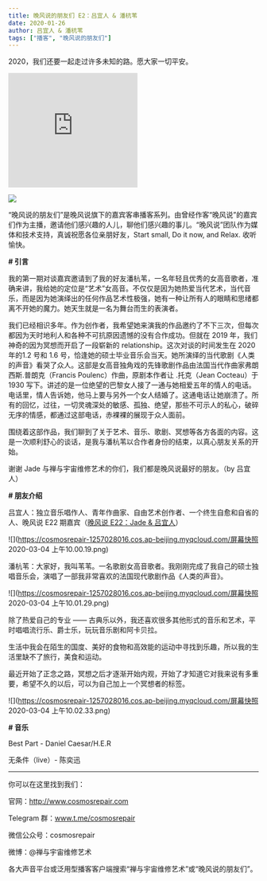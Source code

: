 ```yaml
---
title: 晚风说的朋友们 E2：吕宜人 & 潘杭苇
date: 2020-01-26
author: 吕宜人 & 潘杭苇
tags: ["播客", "晚风说的朋友们"]
---
```


2020，我们还要一起走过许多未知的路。愿大家一切平安。

<!--more-->

<iframe height="230" width="260" src="https://www.ximalaya.com/thirdparty/player/sound/player.html?id=246689466&type=red" frameborder=0 allowfullscreen></iframe>

![](https://cosmosrepair-1257028016.cos.ap-beijing.myqcloud.com/IMG_2929.PNG)

“晚风说的朋友们”是晚风说旗下的嘉宾客串播客系列。由曾经作客“晚风说”的嘉宾们作为主播，邀请他们感兴趣的人儿，聊他们感兴趣的事儿。“晚风说”团队作为媒体和技术支持，真诚祝愿各位亲朋好友，Start small, Do it now, and Relax. 收听愉快。

**# 引言**

我的第一期对谈嘉宾邀请到了我的好友潘杭苇，一名年轻且优秀的女高音歌者，准确来讲，我给她的定位是“艺术”女高音。不仅仅是因为她热爱当代艺术，当代音乐，而是因为她演绎出的任何作品艺术性极强，她有一种让所有人的眼睛和思绪都离不开她的魔力。她天生就是一名为舞台而生的表演者。

我们已经相识多年。作为创作者，我希望她来演我的作品邀约了不下三次，但每次都因为天时地利人和各种不可抗原因遗憾的没有合作成功。但就在 2019 年，我们神奇的因为冥想而开启了一段崭新的 relationship。这次对谈的时间发生在 2020 年的1.2 号和 1.6 号，恰逢她的硕士毕业音乐会当天。她所演绎的当代歌剧《人类的声音》看哭了众人。这部是女高音独角戏的先锋歌剧作品由法国当代作曲家弗朗西斯.普朗克（Francis Poulenc）作曲，原剧本作者让 .托克（Jean Cocteau）于 1930 写下。讲述的是一位绝望的巴黎女人接了一通与她相爱五年的情人的电话。电话里，情人告诉她，他马上要与另外一个女人结婚了。这通电话让她崩溃了。所有的回忆，过往，一切灵魂深处的敏感、孤独、绝望，那些不可示人的私心，破碎无序的情感，都通过这部电话，赤裸裸的展现于众人面前。

围绕着这部作品，我们聊到了关于艺术、音乐、歌剧、冥想等各方各面的内容。这是一次顺利舒心的谈话，是我与潘杭苇以合作者身份的结束，以真心朋友关系的开始。

谢谢 Jade 与禅与宇宙维修艺术的你们，我们都是晚风说最好的朋友。（by 吕宜人）

**# 朋友介绍**

吕宜人：独立音乐唱作人、青年作曲家、自由艺术创作者、一个终生自愈和自省的人、晚风说 E22 期嘉宾（[晚风说 E22：Jade & 吕宜人](https://mp.weixin.qq.com/s?__biz=MzA5Nzk4MDMxMg==&mid=2247484825&idx=1&sn=15793bde21c84c327834321e118c379c&chksm=9099df6ea7ee56784117aba37af028305105babefcfc67e70f83804334686c59b9198a0ad461&token=716997697&lang=zh_CN#rd)）

![](https://cosmosrepair-1257028016.cos.ap-beijing.myqcloud.com/屏幕快照 2020-03-04 上午10.00.19.png)

潘杭苇：大家好，我叫苇苇。一名歌剧女高音歌者。我刚刚完成了我自己的硕士独唱音乐会，演唱了一部我非常喜欢的法国现代歌剧作品《人类的声音》。

![](https://cosmosrepair-1257028016.cos.ap-beijing.myqcloud.com/屏幕快照 2020-03-04 上午10.01.29.png)

除了热爱自己的专业 —— 古典乐以外，我还喜欢很多其他形式的音乐和艺术，平时唱唱流行乐、爵士乐，玩玩音乐剧和阿卡贝拉。

生活中我会在陌生的国度、美好的食物和高效能的运动中寻找到乐趣，所以我的生活里缺不了旅行，美食和运动。

最近开始了正念之路，冥想之后才逐渐开始内观，开始了才知道它对我来说有多重要，希望不久的以后，可以为自己加上一个冥想者的标签。

![](https://cosmosrepair-1257028016.cos.ap-beijing.myqcloud.com/屏幕快照 2020-03-04 上午10.02.33.png)

**# 音乐** 

Best Part - Daniel Caesar/H.E.R

无条件（live）- 陈奕迅

- - - - - 

你可以在这里找到我们：

官网：http://www.cosmosrepair.com

Telegram 群：www.t.me/cosmosrepair

微信公众号：cosmosrepair

微博：@禅与宇宙维修艺术

各大声音平台或泛用型播客客户端搜索“禅与宇宙维修艺术”或“晚风说的朋友们”。
